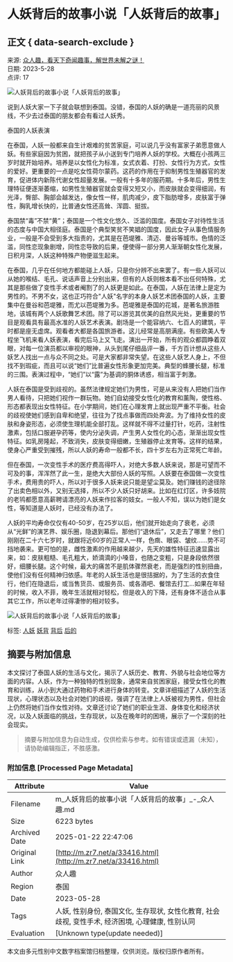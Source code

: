 # 人妖背后的故事小说「人妖背后的故事」

## 正文 { data-search-exclude }


来源: [众人趣，看天下奇闻趣事，解世界未解之谜！](http://zr7.net)  
日期: 2023-5-28  
点评: 17  

![人妖背后的故事小说「人妖背后的故事」](http://zr7.net/article/UploadFiles/202305/28/20230528121805920.jpg)

说到人妖大家一下子就会联想到泰国。没错，泰国的人妖的确是一道亮丽的风景线，不少去过泰国的朋友都会有看过人妖秀。

泰国的人妖表演

在泰国，人妖一般都来自生计艰难的贫苦家庭，可以说几乎没有富家子弟愿意做人妖。有些家庭因为贫困，就把孩子从小送到专门培养人妖的学校。大概在小孩两三岁时就开始培养。培养是以女性化为标准，女式衣着、打扮、女性行为方式，女性的爱好。更重要的一点是吃女性荷尔蒙药。这药的作用在于抑制男性生殖器官的发育，促进体内新陈代谢女性超量发展。一般有十多年的服药期。十多年后，男性生理特征便逐渐萎缩，如男性生殖器官就会变得又短又小，而皮肤就会变得细润，有光泽，臀部、胸部会越发达，像女性一样，肌肉减少，皮下脂肪增多，皮肤富于弹性，胸乳增长快的，比普通女性还高耸、浑圆、挺拔。

泰国禁“毒”不禁“黄”；泰国是一个性文化悠久、泛滥的国度。泰国女子对待性生活的态度与中国大相径庭。泰国是个典型笑贫不笑娼的国度，因此女子从事色情服务业，一般是不会受到多大指责的，尤其是在芭堤雅、清迈、曼谷等城市。色情的泛滥，同性恋现象剧增，同性恋导致的后果，便使得一部分男人渐渐朝女性化发展，日积月深，人妖这种特殊产物便滋生起来。

在泰国，几乎在任何地方都能碰上人妖，只是你分辨不出来罢了。有一些人妖可以从她的喉结、毛孔、说话声音上分别出来，但有的人妖则根本看不出任何特殊，尤其是那些做了变性手术或者阉割了的人妖更是如此。在泰国，人妖在法律上是定为男性的。不男不女，这也正巧符合"人妖"名字的本身人妖艺术团泰国的人妖，主要集中在曼谷和芭堤雅，而尤以芭堤雅为多。芭堤雅是泰国的花城，是著名旅游胜地，该城有两个人妖歌舞艺术团。除了可以游览其优美的自然风光处，更重要的节目是观看具有最高水准的人妖艺术表演。剧场是一个能容纳六、七百人的建筑，平时都是座无虚席。观看者大都是各国旅游者。这儿经常是高朋满座。有些欧美人专程坐飞机来看人妖表演，看完后马上又飞走。演出一开始，所有的观众都圆睁着双眼，对每一位演员都以审视的眼神，从头到尾仔细品评一番，千方百计想从这些人妖艺人找出一点与众不同之处。可是大家都非常失望。在这些人妖艺人身上，不但找不到瑕疵，而且可以说“她们”比普遍女性形象更加完美。典型的蜂腰长腿，标准的三围。表演过程中，“她们”以“露”为基调的胴体诱惑，相当富于刺激。

人妖在泰国是受到歧视的。虽然法律规定她们为男性，可是从来没有人把她们当作男人看待，只把她们视作一群玩物。她们自幼接受女性化的教育和薰陶，使性格、形态都表现出女性特征。在小学期间，她们在心理发育上就出现严重不平衡。社会的歧视使她们感到自卑和绝望，往往为了找点事做而四处奔波。为了维持女性的皮肤和身姿形态，必须使生理机能全部打乱。这样就不得不过量打针，吃药，注射性激素，包括口服避孕药等，使内分泌失调，产生男人女性化的心态，渐渐出现女性特征。如乳房隆起，不致消失，皮肤变得细嫩，生殖器停止发育等。这样的结果，使身心严重受到摧残，所以人妖的寿命一般都不长，四十岁左右为正常死亡年龄。

但在泰国，一次变性手术的医疗费高得吓人，对绝大多数人妖来说，那是可望而不可及的事，浑浑然了此一生，是绝大大部份人妖的写照。人妖要在泰国做一次变性手术，费用贵的吓人，所以对于很多人妖来说只能是望尘莫及。她们赚钱的途径除了出卖色相以外，又别无选择，所以不少人妖只好胡来。比如在红灯区，许多妓院的老鸨都愿意高薪聘请漂亮的人妖来作拉客的妓女。一般人不知，误以为她们是女性，等知道是人妖时，已经没有办法了。

人妖的平均寿命仅仅有40-50岁，在25岁以后，他们就开始走向了衰老，必须从“光鲜”的演艺界、娱乐圈，隐退到幕后。那他们“退休后”，又走去了哪里？他们刚刚在二十六七岁时，就跟将近60岁的正常人一样，色癍、眼袋、皱纹……势不可挡地袭来。更可怕的是，雌性激素的作用越来越少，先天的雄性特征迅速显露出来，如：皮肤粗糙、毛孔粗大，娇滴滴的小嗓音，也随之变粗，只是身段依然很好，细腰长腿。这个时候，最大的痛苦不是肌体骤然衰老，而是强烈的性别扭曲，使他们没有任何精神归依感。年老的人妖生活也是很拮据的，为了生活的衣食住行，他们在隐退后，或当售货员、或服务员、或各酒吧、餐馆去打工...如果在年轻的时候，收入不菲，晚年生活就相对轻松，但是收入的下降，还有身体不适合从事其它工作，所以老年过得凄惨的相对较多。

![人妖背后的故事小说「人妖背后的故事」](https://p3-sign.toutiaoimg.com/large/pgc-image/e023c7d7de94429b85d5fae364ba8e7d?_iz=31825&from=article.detail&x-expires=1701688282&x-signature=32Q%2FeqAnpRhRrjDyADJx1lMuzLQ%3D&index=1)

标签: [人妖](http://m.zr7.net/search/?word=%C8%CB%D1%FD) [妖背](http://m.zr7.net/search/?word=%D1%FD%B1%B3) [背后](http://m.zr7.net/search/?word=%B1%B3%BA%F3) [后的](http://m.zr7.net/search/?word=%BA%F3%B5%C4)
<!-- tcd_original_link http://m.zr7.net/a/33416.html -->


## 摘要与附加信息

<!-- tcd_abstract -->
本文探讨了泰国人妖的生活与文化，揭示了人妖历史、教育、外貌与社会地位等方面的内容。人妖，作为一种独特的性别现象，通常来自贫困家庭，接受女性化的教育和训练，从小到大通过药物和手术进行身体的转变。文章详细描述了人妖的生活现状，心理状态以及社会对她们的歧视，强调了在法律上人妖被视为男性，但社会上仍然将她们当作女性对待。文章还讨论了她们的职业生涯、身体变化和经济状况，以及人妖面临的挑战，生存现状，以及在晚年时的困境，展示了一个深刻的社会现实。
<!-- tcd_abstract_end -->

> 摘要与附加信息为自动生成，仅供检索与参考。如有错误或遗漏（未知），请协助编辑指正，不胜感激。

### 附加信息 [Processed Page Metadata]

| Attribute       | Value                                  |
|-----------------|----------------------------------------|
| Filename        | m_人妖背后的故事小说「人妖背后的故事」_-_众人趣.md                             |
| Size            | 6223 bytes                           |
| Archived Date   | 2025-01-22 22:47:06                             |
| Original Link   | [http://m.zr7.net/a/33416.html](http://m.zr7.net/a/33416.html)                       |
| Author          | 众人趣                               |
| Region          | 泰国                               |
| Date            | 2023-05-28                                 |
| Tags            | 人妖, 性别身份, 泰国文化, 生存现状, 女性化教育, 社会歧视, 变性手术, 经济困境, 心理健康, 性别认同                                 |
| Evaluation            | [Unknown type(update needed)]                                 |
<!-- tcd_table_end -->

本文由多元性别中文数字档案馆归档整理，仅供浏览。版权归原作者所有。
